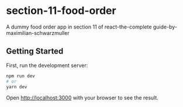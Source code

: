 # section-11-food-order
A dummy food order app in section 11 of react-the-complete guide-by-maximilian-schwarzmuller

## Getting Started

First, run the development server:

```bash
npm run dev
# or
yarn dev
```

Open [http://localhost:3000](http://localhost:3000) with your browser to see the result.
